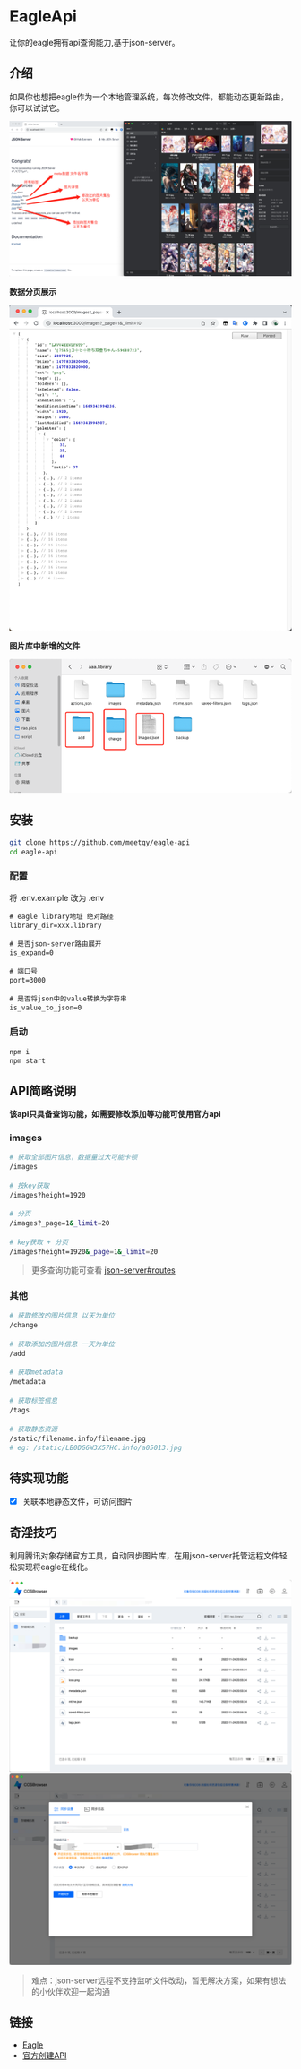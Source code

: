 # EagleApi

让你的eagle拥有api查询能力,基于json-server。

## 介绍

如果你也想把eagle作为一个本地管理系统，每次修改文件，都能动态更新路由，你可以试试它。

![example](./readme/1.png)

**数据分页展示**

![images paging](./readme/2.png)

**图片库中新增的文件**

![files](./readme/3.png)

## 安装

``` sh
git clone https://github.com/meetqy/eagle-api
cd eagle-api
```

### 配置

将 .env.example 改为 .env

```shell
# eagle library地址 绝对路径
library_dir=xxx.library

# 是否json-server路由展开
is_expand=0

# 端口号
port=3000

# 是否将json中的value转换为字符串
is_value_to_json=0
```

### 启动

```
npm i 
npm start
```

## API简略说明

**该api只具备查询功能，如需要修改添加等功能可使用官方api**

### images

``` sh
# 获取全部图片信息，数据量过大可能卡顿
/images

# 按key获取
/images?height=1920

# 分页
/images?_page=1&_limit=20

# key获取 + 分页
/images?height=1920&_page=1&_limit=20
```

> 更多查询功能可查看 [json-server#routes](https://github.com/typicode/json-server#routes)

### 其他

``` sh
# 获取修改的图片信息 以天为单位
/change

# 获取添加的图片信息 一天为单位
/add

# 获取metadata
/metadata

# 获取标签信息
/tags

# 获取静态资源 
/static/filename.info/filename.jpg
# eg: /static/LB0DG6W3X57HC.info/a05013.jpg
```

## 待实现功能

- [x] 关联本地静态文件，可访问图片

## 奇淫技巧

利用腾讯对象存储官方工具，自动同步图片库，在用json-server托管远程文件轻松实现将eagle在线化。

![](./readme/4.png)
![](./readme/5.png)

> 难点：json-server远程不支持监听文件改动，暂无解决方案，如果有想法的小伙伴欢迎一起沟通

## 链接

* [Eagle](https://cn.eagle.cool/)
* [官方创建API](https://www.yuque.com/augus-gsjgn/eagle-api)
